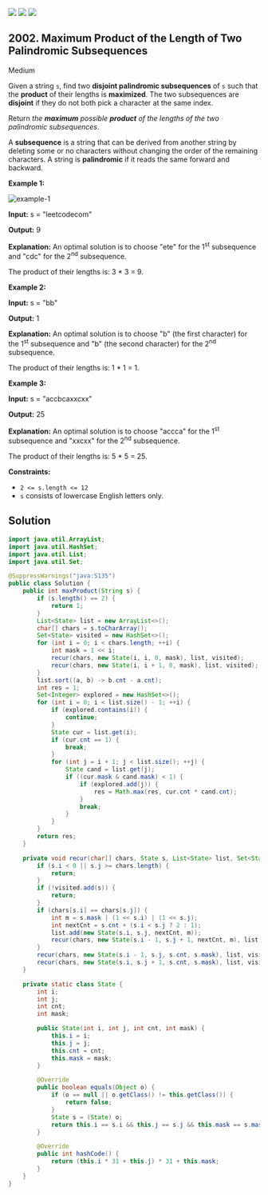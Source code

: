 [![](https://img.shields.io/github/stars/javadev/LeetCode-in-Java?label=Stars&style=flat-square)](https://github.com/javadev/LeetCode-in-Java)
[![](https://img.shields.io/github/forks/javadev/LeetCode-in-Java?label=Fork%20me%20on%20GitHub%20&style=flat-square)](https://github.com/javadev/LeetCode-in-Java/fork)
[![](https://img.shields.io/badge/-LeetCode%20in%20Kotlin-blue?style=flat-square)](https://github.com/javadev/LeetCode-in-Kotlin)

## 2002\. Maximum Product of the Length of Two Palindromic Subsequences

Medium

Given a string `s`, find two **disjoint palindromic subsequences** of `s` such that the **product** of their lengths is **maximized**. The two subsequences are **disjoint** if they do not both pick a character at the same index.

Return _the **maximum** possible **product** of the lengths of the two palindromic subsequences_.

A **subsequence** is a string that can be derived from another string by deleting some or no characters without changing the order of the remaining characters. A string is **palindromic** if it reads the same forward and backward.

**Example 1:**

![example-1](https://assets.leetcode.com/uploads/2021/08/24/two-palindromic-subsequences.png)

**Input:** s = "leetcodecom"

**Output:** 9

**Explanation:** An optimal solution is to choose "ete" for the 1<sup>st</sup> subsequence and "cdc" for the 2<sup>nd</sup> subsequence.

The product of their lengths is: 3 \* 3 = 9. 

**Example 2:**

**Input:** s = "bb"

**Output:** 1

**Explanation:** An optimal solution is to choose "b" (the first character) for the 1<sup>st</sup> subsequence and "b" (the second character) for the 2<sup>nd</sup> subsequence.

The product of their lengths is: 1 \* 1 = 1. 

**Example 3:**

**Input:** s = "accbcaxxcxx"

**Output:** 25

**Explanation:** An optimal solution is to choose "accca" for the 1<sup>st</sup> subsequence and "xxcxx" for the 2<sup>nd</sup> subsequence.

The product of their lengths is: 5 \* 5 = 25. 

**Constraints:**

*   `2 <= s.length <= 12`
*   `s` consists of lowercase English letters only.

## Solution

```java
import java.util.ArrayList;
import java.util.HashSet;
import java.util.List;
import java.util.Set;

@SuppressWarnings("java:S135")
public class Solution {
    public int maxProduct(String s) {
        if (s.length() == 2) {
            return 1;
        }
        List<State> list = new ArrayList<>();
        char[] chars = s.toCharArray();
        Set<State> visited = new HashSet<>();
        for (int i = 0; i < chars.length; ++i) {
            int mask = 1 << i;
            recur(chars, new State(i, i, 0, mask), list, visited);
            recur(chars, new State(i, i + 1, 0, mask), list, visited);
        }
        list.sort((a, b) -> b.cnt - a.cnt);
        int res = 1;
        Set<Integer> explored = new HashSet<>();
        for (int i = 0; i < list.size() - 1; ++i) {
            if (explored.contains(i)) {
                continue;
            }
            State cur = list.get(i);
            if (cur.cnt == 1) {
                break;
            }
            for (int j = i + 1; j < list.size(); ++j) {
                State cand = list.get(j);
                if ((cur.mask & cand.mask) < 1) {
                    if (explored.add(j)) {
                        res = Math.max(res, cur.cnt * cand.cnt);
                    }
                    break;
                }
            }
        }
        return res;
    }

    private void recur(char[] chars, State s, List<State> list, Set<State> visited) {
        if (s.i < 0 || s.j >= chars.length) {
            return;
        }
        if (!visited.add(s)) {
            return;
        }
        if (chars[s.i] == chars[s.j]) {
            int m = s.mask | (1 << s.i) | (1 << s.j);
            int nextCnt = s.cnt + (s.i < s.j ? 2 : 1);
            list.add(new State(s.i, s.j, nextCnt, m));
            recur(chars, new State(s.i - 1, s.j + 1, nextCnt, m), list, visited);
        }
        recur(chars, new State(s.i - 1, s.j, s.cnt, s.mask), list, visited);
        recur(chars, new State(s.i, s.j + 1, s.cnt, s.mask), list, visited);
    }

    private static class State {
        int i;
        int j;
        int cnt;
        int mask;

        public State(int i, int j, int cnt, int mask) {
            this.i = i;
            this.j = j;
            this.cnt = cnt;
            this.mask = mask;
        }

        @Override
        public boolean equals(Object o) {
            if (o == null || o.getClass() != this.getClass()) {
                return false;
            }
            State s = (State) o;
            return this.i == s.i && this.j == s.j && this.mask == s.mask;
        }

        @Override
        public int hashCode() {
            return (this.i * 31 + this.j) * 31 + this.mask;
        }
    }
}
```